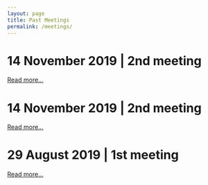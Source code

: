 ```yaml
---
layout: page
title: Past Meetings
permalink: /meetings/
---
```


# 14 November 2019 | 2nd meeting
[Read more...](../event/2020/02/16/EventIII.html)

# 14 November 2019 | 2nd meeting
[Read more...](../event/2019/11/14/EventII.html)

# 29 August 2019 | 1st meeting
[Read more...](../event/2019/08/09/EventI.html)
